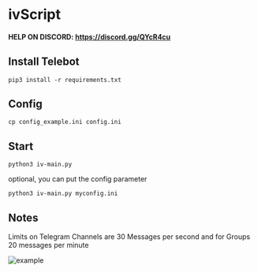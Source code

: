 # ivScript

#### HELP ON DISCORD: https://discord.gg/QYcR4cu

## Install Telebot

`pip3 install -r requirements.txt`

## Config
`cp config_example.ini config.ini`

## Start
`python3 iv-main.py`

optional, you can put the config parameter

`python3 iv-main.py myconfig.ini`

## Notes

Limits on Telegram Channels are 30 Messages per second and for Groups 20 messages per minute

![example](https://raw.githubusercontent.com/Micha854/ivScript/master/example.png)
